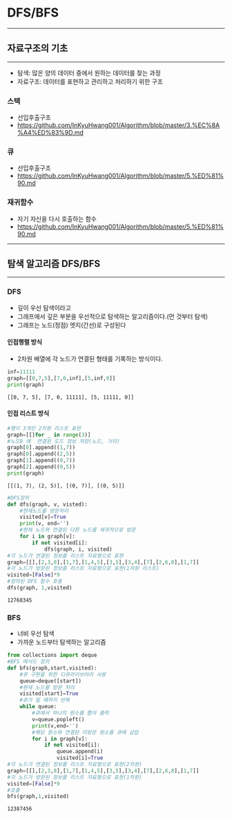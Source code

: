 # DFS/BFS
---
## 자료구조의 기초
---
- 탐색: 많은 양의 데이터 중에서 원하는 데이터를 찾는 과정
- 자료구조: 데이터를 표현하고 관리하고 처리하기 위한 구조
### 스택
- 선입후출구조
- https://github.com/InKyuHwang001/Algorithm/blob/master/3.%EC%8A%A4%ED%83%9D.md
### 큐 
- 선입후출구조
- https://github.com/InKyuHwang001/Algorithm/blob/master/5.%ED%81%90.md
### 재귀함수
- 자기 자신을 다시 호출하는 함수
- https://github.com/InKyuHwang001/Algorithm/blob/master/5.%ED%81%90.md
---
## 탐색 알고리즘 DFS/BFS
---
### DFS
- 깊이 우선 탐색이라고 
- 그래프에서 깊은 부분을 우선적으로 탐색하는 알고리즘이다.(먼 것부터 탐색)
- 그래프는 노드(정점) 엣지(간선)로 구성된다
#### 인접행렬 방식
- 2차원 배열에 각 노드가 연결된 형태를 기록하는 방식이다.


```python
inf=11111
graph=[[0,7,5],[7,0,inf],[5,inf,0]]
print(graph)
```

    [[0, 7, 5], [7, 0, 11111], [5, 11111, 0]]
    

#### 인접 리스트 방식


```python
#행이 3개인 2차원 리스트 표현
graph=[[]for _ in range(3)]
#노드0 에  연결된 도드 정보 저장(노드, 거리)
graph[0].append((1,7))
graph[0].append((2,5))
graph[1].append((0,7))
graph[2].append((0,5))
print(graph)
```

    [[(1, 7), (2, 5)], [(0, 7)], [(0, 5)]]
    


```python
#DFS정의
def dfs(graph, v, visted):
    #현재노드를 방문처리
    visited[v]=True
    print(v, end='')
    #현재 노드와 연결된 다른 노드를 재귀적으로 방문
    for i in graph[v]:
        if not visited[i]:
            dfs(graph, i, visited)
#각 노드가 연결된 정보를 리스트 자료형으로 표현
graph=[[],[2,3,8],[1,7],[1,4,5],[3,5],[3,4],[7],[2,6,8],[1,7]]
#각 노드가 방문된 정보를 리스트 자료형으로 표현(1차원 리스트)
visited=[False]*9
#정의된 DFS 함수 호충
dfs(graph, 1,visited)
```

    12768345

### BFS
- 너비 우선 탐색
- 가까운 노드부터 탐색하는 알고리즘


```python
from collections import deque
#BFS 메서드 정의
def bfs(graph,start,visited):
    #큐 구현을 위한 디큐라이브러리 사용
    queue=deque([start])
    #현재 노드를 방문 처리
    visited[start]=True
    #큐가 빌 때까지 반복
    while queue:
        #큐에서 하나의 원소를 뽑아 출력
        v=queue.popleft()
        print(v,end='')
        #해당 원소와 연결된 미방문 원소를 큐에 삽입
        for i in graph[v]:
            if not visited[i]:
                queue.append(i)
                visited[i]=True
#각 노드가 연결된 정보를 리스트 자료형으로 표현(2차원)
graph=[[],[2,3,8],[1,7],[1,4,5],[3,5],[3,4],[7],[2,6,8],[1,7]]
#각 노드가 방문된 정보를 리스트 자료형으로 표현(1차원)
visited=[False]*9
#호출
bfs(graph,1,visited)
```

    12387456


```python

```
